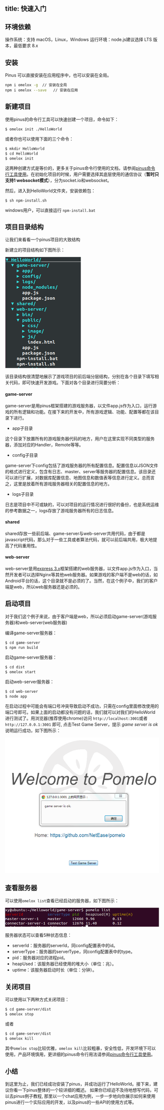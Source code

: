 title: 快速入门
---

## 环境依赖

操作系统：支持 macOS，Linux，Windows
运行环境：node.js建议选择 LTS 版本，最低要求 8.x 

## 安装

Pinus 可以直接安装在应用程序中，也可以安装在全局。

```sh
npm i omelox -g  // 安装在全局
npm i omelox --save   // 安装在应用
```

## 新建项目

使用pinus的命令行工具可以快速创建一个项目，命令如下：

    $ omelox init ./HelloWorld

或者你也可以使用下面的三个命令：

    $ mkdir HelloWorld
    $ cd HelloWorld
    $ omelox init

这两种创建方式是等价的，更多关于pinus命令行使用的文档，请参阅[pinus命令行工具使用](pinus命令行工具使用)。在初始化项目的时候，用户需要选择其底层使用的通信协议（**暂时只支持1 websocket模式**），分为socket.io和websocket。

然后，进入到HelloWorld文件夹，安装依赖包：

    $ sh npm-install.sh

windows用户，可以直接运行 `npm-install.bat`

## 项目目录结构

让我们来看看一个pinus项目的大致结构

新建立的项目结构如下图所示：

![项目目录结构](images/HelloWorldFolder.png)

该目录结构很清楚地展示了游戏项目的前后端分层结构，分别在各个目录下填写相关代码，即可快速开发游戏。下面对各个目录进行简要分析：

#### game-server
game-server是用pinus框架搭建的游戏服务器，以文件app.js作为入口，运行游戏的所有逻辑和功能。在接下来的开发中，所有游戏逻辑、功能、配置等都在该目录下进行。

* app子目录

这个目录下放置所有的游戏服务器代码的地方，用户在这里实现不同类型的服务器，添加对应的Handler，Remote等等。


* config子目录

game-server下config包括了游戏服务器的所有配置信息。配置信息以JSON文件的格式进行定义，包含有日志、master、server等服务器的配置信息。该目录还可以进行扩展，对数据库配置信息、地图信息和数值表等信息进行定义。总而言之，这里是放着所有游戏服务器相关的配置信息的地方。

* logs子目录

日志是项目中不可或缺的，可以对项目的运行情况进行很好的备份，也是系统运维的参考数据之一，logs存放了游戏服务器所有的日志信息。

#### shared

shared存放一些前后端、game-server与web-server共用代码，由于都是javascript代码，那么对于一些工具或者算法代码，就可以前后端共用，极大地提高了代码重用性。

#### web-server

web-server是用[express 3.x](http://expressjs.com)框架搭建的web服务器，以文件app.js作为入口，当然开发者可以选择Nginx等其他web服务器。如果游戏的客户端不是web的话，如Android平台的话，这个目录就不是必须的了。当然，在这个例子中，我们的客户端是web，所以web服务器还是必须的。

## 启动项目

对于我们这个例子来说，由于客户端是web，所以必须启动game-server(游戏服务器)和web-server(web服务器)

编译game-server服务器：

    $ cd game-server
    $ npm run build

启动game-server服务器：

    $ cd dist
    $ omelox start

启动web-server服务器：

    $ cd web-server
    $ node app 


在启动过程中可能会有端口号冲突导致启动不成功，只需在config里面修改使用的端口号即可。如果上面的启动都没有问题的话，我们就可以对我们的HelloWorld进行测试了。用浏览器(推荐使用chrome)访问 `http://localhost:3001`或者 `http://127.0.0.1:3001` 即可, 点击Test Game Server，提示 *game server is ok* 说明运行成功，如下图所示：

![test](images/helloworld_test_snapshot.png)

## 查看服务器

可以使用`omelox list`查看已经启动的服务器，如下图所示：

![test](images/list_snapshot.png) 

服务器状态可以查看5种状态信息：

* serverId：服务器的serverId，同config配置表中的id。
* serverType：服务器的serverType，同config配置表中的type。
* pid：服务器对应的进程pid。
* heapUsed：该服务器已经使用的堆大小（单位：兆）。
* uptime：该服务器启动时长（单位：分钟）。

## 关闭项目

可以使用以下两种方式关闭项目：

    $ cd game-server/dist
    $ omelox stop

或者

    $ cd game-server/dist
    $ omelox kill

其中`omelox stop`比较优雅，`omelox kill`比较粗暴，安全性低，开发环境下可以使用，产品环境慎用，更详细的pinus命令行用法请参阅[pinus命令行工具使用](pinus命令行工具使用)。

## 小结

到这里为止，我们已经成功安装了pinus，并成功运行了HelloWorld。接下来，建议你看一下pinus整体的一个较详细的概述。
如果你已经迫不及待地想写代码，可以去pinus例子教程, 那里以一个chat应用为例，一步一步地向你展示如何来使用pinus进行一个实际应用的开发，以及pinus的一些API的使用方式等。
